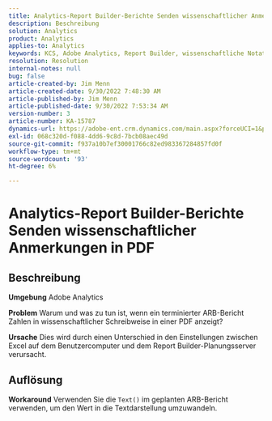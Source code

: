 ```yaml
---
title: Analytics-Report Builder-Berichte Senden wissenschaftlicher Anmerkungen in PDF
description: Beschreibung
solution: Analytics
product: Analytics
applies-to: Analytics
keywords: KCS, Adobe Analytics, Report Builder, wissenschaftliche Notation senden, PDF, Fehlerbehebung
resolution: Resolution
internal-notes: null
bug: false
article-created-by: Jim Menn
article-created-date: 9/30/2022 7:48:30 AM
article-published-by: Jim Menn
article-published-date: 9/30/2022 7:53:34 AM
version-number: 3
article-number: KA-15787
dynamics-url: https://adobe-ent.crm.dynamics.com/main.aspx?forceUCI=1&pagetype=entityrecord&etn=knowledgearticle&id=04646b45-9440-ed11-9db1-0022480866ad
exl-id: 068c320d-f088-4dd6-9c8d-7bcb08aec49d
source-git-commit: f937a10b7ef30001766c82ed983367284857fd0f
workflow-type: tm+mt
source-wordcount: '93'
ht-degree: 6%

---
```


# Analytics-Report Builder-Berichte Senden wissenschaftlicher Anmerkungen in PDF

## Beschreibung


<b>Umgebung</b>
Adobe Analytics

<b>Problem</b>
Warum und was zu tun ist, wenn ein terminierter ARB-Bericht Zahlen in wissenschaftlicher Schreibweise in einer PDF anzeigt?

<b>Ursache</b>
Dies wird durch einen Unterschied in den Einstellungen zwischen Excel auf dem Benutzercomputer und dem Report Builder-Planungsserver verursacht.


## Auflösung


<b>Workaround</b>
Verwenden Sie die `Text()` im geplanten ARB-Bericht verwenden, um den Wert in die Textdarstellung umzuwandeln.
